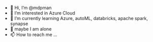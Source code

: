 - 👋 Hi, I’m @mdpman
- 👀 I’m interested in Azure Cloud
- 🌱 I’m currently learning Azure, autoML, databricks, apache spark, synapse
- 💞️ maybe I am alone
- 📫 How to reach me ...

<!---
mdpman2/mdpman2 is a ✨ special ✨ repository because its `README.md` (this file) appears on your GitHub profile.
You can click the Preview link to take a look at your changes.
--->
